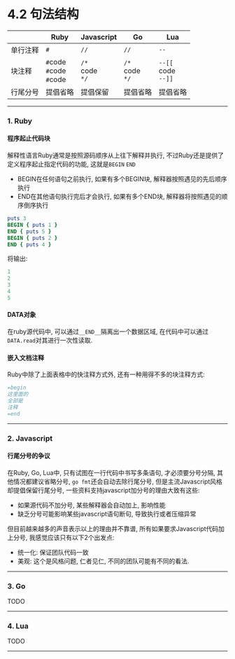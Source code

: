 # 4.2 句法结构

|          | Ruby                              | Javascript           | Go                   | Lua                      |
|----------|-----------------------------------|----------------------|----------------------|--------------------------|
| 单行注释 | `#`                               | `//`                 | `//`                 | `--`                     |
| 块注释   | `#`code<br>`#`code<br>`#`code<br> | `/*`<br>code<br>`*/` | `/*`<br>code<br>`*/` | `--[[`<br>code<br>`--]]` |
| 行尾分号 | 提倡省略                          | 提倡保留             | 提倡省略             | 提倡省略                 |

---

### 1. Ruby

#### 程序起止代码块

解释性语言Ruby通常是按照源码顺序从上往下解释并执行, 不过Ruby还是提供了定义程序起止指定代码的功能, 这就是`BEGIN` `END`

* BEGIN在任何语句之前执行, 如果有多个BEGIN块, 解释器按照遇见的先后顺序执行
* END在其他语句执行完后才会执行, 如果有多个END块, 解释器将按照遇见的顺序倒序执行

```ruby
puts 3
BEGIN { puts 1 }
END { puts 5 }
BEGIN { puts 2 }
END { puts 4 }
```

将输出:

```ruby
1
2
3
4
5
```

#### DATA对象

在ruby源代码中, 可以通过`__END__`隔离出一个数据区域, 在代码中可以通过`DATA.read`对其进行一次性读取.

#### 嵌入文档注释

Ruby中除了上面表格中的快注释方式外, 还有一种用得不多的块注释方式:

```ruby
=begin
这里面的
全部是
注释
=end
```

---

### 2. Javascript

#### 行尾分号的争议

在Ruby, Go, Lua中, 只有试图在一行代码中书写多条语句, 才必须要分号分隔, 其他情况都建议省略分号, `go fmt`还会自动去除行尾分号, 但是主流Javascript风格却提倡保留行尾分号, 一些资料支持javascript加分号的理由大致有这些:

* 如果源代码不加分号, 某些解释器会自动加上, 影响性能
* 缺乏分号可能影响某些javascript语句断句, 导致执行或者压缩异常

但目前越来越多的声音表示以上的理由并不靠谱, 所有如果要求Javascript代码加上分号, 我感觉应该只有以下2个出发点:

* 统一化: 保证团队代码一致
* 美观: 这个是风格问题, 仁者见仁, 不同的团队可能有不同的看法.

---

### 3. Go

TODO

---

### 4. Lua

TODO

---

<!--
TODO ruby* 点号续行, 便于级联调用
 -->
